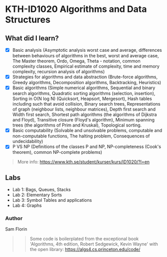 # KTH-ID1020 Algorithms and Data Structures
## What did I learn? 
- [x] Basic analysis (Asymptotic analysis worst case and average, differences between behaviours of algorithms in the best, worst and average case, The Master theorem, Ordo, Omega, Theta - notation, common complexity classes, Empirical estimate of complexity, time and memory complexity, recursion analysis of algorithms)
- [x] Strategies for algorithms and data abstraction (Brute-force algorithms, Greedy algorithms, Decomposition algorithms, Backtracking, Heuristics)
- [x] Basic algorithms (Simple numerical algorithms, Sequential and binary search algorithms, Quadratic sorting algorithms (selection, insertion), Sorting in O(N log N) (Quicksort, Heapsort, Mergesort), Hash tables including such that avoid collision, Binary search trees, Representations of graph (neighbour lists, neighbour matrices), Depth first search and Width first search, Shortest path algorithms (the algorithms of Dijkstra and Floyd), Transitive closure (Floyd's algorithm), Minimum spanning trees (the algorithms of Prim and Kruskal), Topological sorting.
- [x] Basic computability (Solvable and unsolvable problems, computable and non-computable functions, The halting problem, Consequences of undecidability)
- [x] P VS NP (Definitions of the classes P and NP, NP-completeness (Cook's theorem), common NP-complete problems)
> More info: https://www.kth.se/student/kurser/kurs/ID1020/?l=en
## Labs
- Lab 1: Bags, Queues, Stacks
- Lab 2: Elementary Sorts
- Lab 3: Symbol Tables and applications
- Lab 4: Graphs
### Author
Sam Florin
>> Some code is boilerplated from the exceptional book 'Algorithms, 4th edition, Robert Sedgewick, Kevin Wayne' with the open library: https://algs4.cs.princeton.edu/code/
